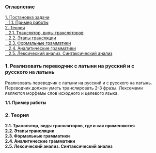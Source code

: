 <h3>Оглавление</h3>
<a href="#one">1. Постановка задачи</a><br>
<a href="#two">&nbsp;&nbsp;&nbsp;1.1. Пример работы</a><br>
<a href="#three">2. Теория</a><br>
<a href="#four">&nbsp;&nbsp;&nbsp;2.1. Транслятор, виды трансляторов</a><br>
<a href="#five">&nbsp;&nbsp;&nbsp;2.2. Этапы трансляции</a><br>
<a href="#six">&nbsp;&nbsp;&nbsp;2.3. Формальные грамматики</a><br>
<a href="#seven">&nbsp;&nbsp;&nbsp;2.4. Аналитические грамматики</a><br>
<a href="#eight">&nbsp;&nbsp;&nbsp;2.5. Лексический анализ. Синтаксический анализ</a><br>


<h3 id="one">1. Реализовать переводчик с латыни на русский и с русского на латынь </h3>
<p>Реализовать переводчик с латыни на русский и с русского на латынь. 
Переводчик должен уметь транслировать 2-3 фразы. Лексемами являются морфемы слов исходного и целевого языка.</p>

<b id="two">1.1. Пример работы</b> <br>
<p></p>

<h3 id="three">2. Теория</h3>
<b id="four">2.1. Транслятор, виды трансляторов, где и как применяются</b>

<br>
<b id="five">2.2. Этапы трансляции</b>

<br>
<b id="six">2.3. Формальные грамматики</b>

<br>
<b id="seven">2.4. Аналитические грамматики</b>

<br>
<b id="eight">2.5. Лексический анализ. Синтаксический анализ</b>